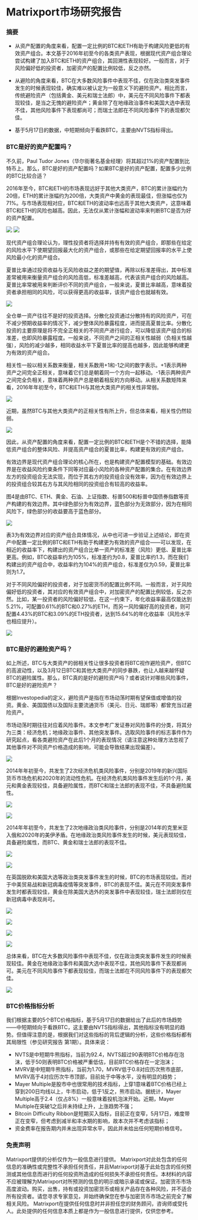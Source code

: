 # Matrixport市场研究报告
  
  
  
  
### 摘要
- 从资产配置的角度来看，配置一定比例的BTC和ETH有助于构建风险更低的有效资产组合。本文基于2016年初至今的各类资产表现，根据现代资产组合理论尝试构建了加入BTC和ETH的资产组合，其回溯性表现较好。一般而言，对于风险偏好低的投资者，加密资产的配置比例较低，反之亦然。

- 从避险的角度来看，BTC在大多数风险事件中表现不佳，仅在政治类突发事件发生的时候表现较佳，确实难以被认定为一般意义下的避险资产。相比而言，传统避险资产（包括黄金、美元和瑞士法郎）中，美元在不同风险事件下都表现较佳，是当之无愧的避险资产；黄金除了在地缘政治事件和美国大选中表现不佳，其他风险事件下表现都尚可；而瑞士法郎在不同风险事件下的表现都欠佳。

- 基于5月17日的数据，中短期倾向于看跌BTC，主要由NVTS指标得出。
  
  
  
  
### BTC是好的资产配置吗？
不久前，Paul Tudor Jones（华尔街著名基金经理）将其超过1%的资产配置到比特币上。那么，BTC是好的资产配置吗？如果BTC是好的资产配置，配置多少比例的BTC比较合适？

2016年至今，BTC和ETH的市场表现远好于其他大类资产，BTC的累计涨幅约为20倍，ETH的累计涨幅约为200倍，大类资产中黄金的表现最佳，但涨幅也仅为71%。与市场表现相对应，BTC和ETH的波动率也远高于其他大类资产，这意味着BTC和ETH的风险也越高。因此，无法仅从累计涨幅和波动率来判断BTC是否为好的资产配置。

![](https://raw.github.com/matrixport-article/matrixport-article.github.io/master/_images/2/1.png)
![](https://raw.github.com/matrixport-article/matrixport-article.github.io/master/_images/2/13.png)

现代资产组合理论认为，理性投资者将选择并持有有效的资产组合，即那些在给定的风险水平下使期望回报最大化的资产组合，或那些在给定期望回报率的水平上使风险最小化的资产组合。

夏普比率通过投资收益与无风险收益之差的期望值，再除以标准差得出，其中标准差常被用来衡量资产组合的风险高低，标准差越高，代表该资产组合的风险越高。夏普比率常被用来判断评价不同的资产组合，一般来说，夏普比率越高，意味着投资者承担相同的风险，可以获得更高的收益率，该资产组合也就越有效。

![](https://raw.github.com/matrixport-article/matrixport-article.github.io/master/_images/2/14.png)

全仓单一资产往往不是好的投资选择。分散化投资通过分散持有的风险资产，可在不减少预期收益率的情况下，减少整体风险暴露程度，进而提高夏普比率。分散化投资的主要原理是将不完全正相关的不同资产进行组合，可以降低该资产组合的标准差，也即风险暴露程度。一般来说，不同资产之间的正相关性越弱（负相关性越强），风险的减少越多，相同收益水平下夏普比率的提高也越多，因此能够构建更为有效的资产组合。

相关性一般以相关系数来衡量，相关系数用+1和-1之间的数字表示。+1表示两种资产之间完全正相关，意味着它们总是朝着同一个方向一起移动。-1表示两种资产之间完全负相关，意味着两种资产总是朝着相反的方向移动。从相关系数矩阵来看，2016年年初至今，BTC和ETH与其他大类资产的相关性非常弱。

![](https://raw.github.com/matrixport-article/matrixport-article.github.io/master/_images/2/15.png)

近期，虽然BTC与其他大类资产的正相关性有所上升，但总体来看，相关性仍然较弱。

![](https://raw.github.com/matrixport-article/matrixport-article.github.io/master/_images/2/17.png)

因此，从资产配置的角度来看，配置一定比例的BTC和ETH是个不错的选择，能降低资产组合的整体风险、并提高资产组合的夏普比率，构建更有效的资产组合。

有效边界是现代资产组合理论的核心所在，也是构建资产配置模型的基础。有效边界是在收益风险约束条件下同等对应最小风险的各种资产配置的集合。在有效边界左方的投资组合无法实现，而位于其右方的投资组合没有效率，因为在有效边界上的投资组合较其右方与其风险相同的投资组合有较高的收益率。

图4是由BTC、ETH、黄金、石油、上证指数、标普500和标普中国债券指数等资产构建的有效边界。其中绿色部分为有效边界，蓝色部分为无效部分，因为在相同风险下，绿色部分的收益要高于蓝色部分。

![](https://raw.github.com/matrixport-article/matrixport-article.github.io/master/_images/2/11.png)

表3为有效边界对应的资产组合具体情况，从中也可进一步验证上述结论，即在资产中配置一定比例的BTC和ETH有助于构建更为有效的资产组合——可以发现，在相近的收益率下，构建出的资产组合比单一资产的标准差（风险）更低、夏普比率更高。例如，BTC收益率约为105%，标准差约为0.8，夏普比率约1.3，而在我们构建出的资产组合中，收益率约为104%的资产组合，标准差仅为0.59，夏普比率则为1.7。

对于不同风险偏好的投资者，对于加密货币的配置比例不同。一般而言，对于风险偏好低的投资者，其对应的有效资产组合中，对加密资产的配置比例较低，反之亦然。比如，某一投资者的风险偏好较低，在这一约束下，年化收益率最高仅能达到5.21%，可配置0.61%的BTC和0.27%的ETH，而另一风险偏好高的投资者，则可配置4.43%的BTC和3.09%的ETH投资者，达到15.64%的年化收益率（风险水平也相应提升）。

![](https://raw.github.com/matrixport-article/matrixport-article.github.io/master/_images/2/9.png)
  
  
  
  
### BTC是好的避险资产吗？
如上所述，BTC与大类资产的弱相关性让很多投资者将BTC视作避险资产，但BTC的高波动性，以及3月12日BTC和其他大类资产的同步暴跌，也让人越来越怀疑BTC的避险属性。那么，BTC真的是好的避险资产吗？或者说针对哪些风险事件，BTC是好的避险资产？

根据Investopedia的定义，避险资产是指在市场动荡时期有望保值或增值的投资。黄金、美国国债以及国际主要流通货币（美元、日元、瑞郎等）都曾充当过避险资产。

市场动荡时期往往对应着风险事件。本文参考广发证券对风险事件的分类，将其分为三类：经济危机；地缘政治事件、其他突发事件。选取风险事件的标志事件作为研究起点，看各类避险资产在此后1个月的表现情况（请注意这种处理方法忽视了其他事件对不同资产价格造成的影响，可能会导致结果出现偏差）。

![](https://raw.github.com/matrixport-article/matrixport-article.github.io/master/_images/2/12.png)

2014年年初至今，共发生了2次经济危机类风险事件，分别是2019年的新兴国际货币市场危机和2020年的流动性危机。在经济危机类风险事件发生后的1个月，美元和黄金表现较佳，具备避险属性，而BTC和瑞士法郎的表现不佳，不具备避险属性。

![](https://raw.github.com/matrixport-article/matrixport-article.github.io/master/_images/2/8.png)

![](https://raw.github.com/matrixport-article/matrixport-article.github.io/master/_images/2/10.png)

2014年年初至今，共发生了2次地缘政治类风险事件，分别是2014年的克里米亚入俄和2020年的美伊矛盾。在地缘政治类风险事件发生的时候，美元表现较佳，具备避险属性，而BTC、黄金和瑞士法郎的表现不佳。

![](https://raw.github.com/matrixport-article/matrixport-article.github.io/master/_images/2/5.png)

![](https://raw.github.com/matrixport-article/matrixport-article.github.io/master/_images/2/16.png)

在英国脱欧和美国大选等政治类突发事件发生的时候，BTC的市场表现较佳。而对于中美贸易战和新冠病毒疫情等突发事件，BTC的表现不佳。美元在不同突发事件发生时都表现较佳，黄金在除美国大选外的突发事件中表现较佳，瑞士法郎则仅在新冠病毒中表现尚可。

![](https://raw.github.com/matrixport-article/matrixport-article.github.io/master/_images/2/6.png)

![](https://raw.github.com/matrixport-article/matrixport-article.github.io/master/_images/2/7.png)

![](https://raw.github.com/matrixport-article/matrixport-article.github.io/master/_images/2/4.png)

![](https://raw.github.com/matrixport-article/matrixport-article.github.io/master/_images/2/2.png)

总体来看，BTC在大多数风险事件中表现不佳，仅在政治类突发事件发生的时候表现较佳。黄金在地缘政治事件和美国大选中表现不佳，其他风险事件下表现都尚可。美元在不同风险事件下都表现较佳，而瑞士法郎在不同风险事件下的表现都欠佳。

![](https://raw.github.com/matrixport-article/matrixport-article.github.io/master/_images/2/3.png)
  
  
  
  
### BTC价格指标分析

我们根据主要的5个BTC价格指标，基于5月17日的数据给出了此后的市场趋势——中短期倾向于看跌BTC，这主要由NVTS指标得出，其他指标没有明显的趋势。但值得注意的是，根据我们对这些指标的背后逻辑的分析，这些价格指标都有其局限性（参见研究报告 第1期）。具体来说：


- NVTS是中短期牛熊指标，当前为92.4，NVTS超过90表明BTC价格存在泡沫，低于50则表明BTC价格被严重低估，目前BTC价格存在一定泡沫；
- MVRV是中短期牛熊指标，当前为1.70，MVRV低于0.8对应历次熊市底部，MVRV高于4对应历次牛市顶部，目前处于中等水平，没有明显的趋势；
- Mayer Multiple是股市中也很常用的技术指标，上穿1意味着BTC价格已经上穿到200日均线以上，牛市启动，低于1反之，熊市启动。据统计，Mayer Multiple高于2.4（仅占8%）一般意味着投机泡沫开始。近期，Mayer Multiple在突破1之后并未持续上升，上涨趋势不强；
- Bitcoin Difficulty Ribbon是短期买入指标，目前正在变窄，5月17日，难度带正在变窄，但考虑到减半和丰水期的影响，故本次并不考虑该指标；
- 资金费率在报告期内并未出现异常水平，因此并未给出任何短期价格信号。
  
  
   
  
### 免责声明
Matrixport提供的分析仅作为一般信息进行提供。 Matrixport对此处包含的任何信息的准确性或完整性不承担任何责任，并且Matrixport对基于此处包含的任何预测或其他信息而进行的任何投资所造成的任何损失不承担任何责任。本材料的内容不应被理解为Matrixport对所预测的信息的明示或暗示承诺或保证。加密货币市场高度波动。购买，出售，持有或投资加密货币或相关产品存在各种风险，并不适合所有投资者。请您寻求专家意见，并始终确保您在参与加密货币市场之前完全了解相关风险。
Matrixport在提供任何信息时并非担任您的财务顾问，咨询师或受托人。此处提供的任何信息本质上都是作为一般信息进行提供，仅供您参考。
